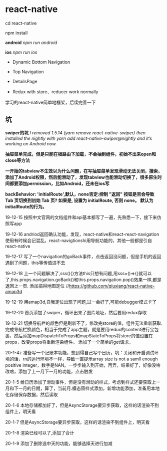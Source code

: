 # react-native

cd react-native

npm install

**android** _npm run android_

**ios** _npm run ios_

* Dynamic Bottom Navigation

* Top Navigation

* DetailsPage

* Redux with store、reducer work normally

学习的react-native简单地框架，后续完善一下

## 坑
**swiper的坑**
_I removed 1.5.14 (yarn remove react-native-swiper) then installed the nightly with yarn add react-native-swiper@nightly and it’s working on Android now._

**抽屉菜单完成，但是只能在根路由下加载，不会抽到组件，初始不出来open和close等方法**

**一开始的tabview不生效以为什么问题，在写抽屉菜单发现滑动无法关闭，搜索，添加了Android权限，然后能滑动了，发现tabview也能滑动切换了，很多原生时间都要添加permission，比如Android，还未在ios写**

**backBehavior: 'initialRoute',默认，none否定:控制 "返回" 按钮是否会导致 Tab 页切换到初始 Tab 页? 如果是, 设置为 initialRoute, 否则 none。 默认为 initialRoute的行为。**

19-12-15
按照中文官网的文档组件和api基本都写了一遍，先熟悉一下，接下来仿照写app

19-12-16
andriod返回确认功能，发现，react-native和react-react-navigation使用有时候会记混乱，react-navigtionshi用导航功能的，其他一般都是引自react-native

19-12-17
写了一个navigation的goBack事件，点击返回没问题，但是手机的返回遇到了问题，this等传值进不去

19-12-18
上一个问题解决了,sss(){}方法this只想有问题,用sss=()=>{}就可以了,this.props.navigation.goBack()和this.props.navigation.pop()效果一样,都是返回上一页.
添加搞得地图定位 //https://github.com/qiuxiang/react-native-amap3d

19-12-19
用amap3d,自我定位出现了问题,过一会好了,可能debugger模式卡了
    
19-12-20
首页添加了swiper，循环出来了图片地址，然后要用redux存取

19-12-21
切换导航栏的颜色但是刷新不了，修改完store的值，组件无法重新获取.完成导航栏换颜色，相当于完成了app主题，就是要用redux的content进行宝包裹，然后添加mapDispatchToProps和mapStateToProps将store的值设置在props，改变props将重新渲染组件。
添加了一个简单的get请求，

20-1-4z
准备写一个记账本功能，想到得自己写个日历，坑：关闭和开启调试环境的话，rn的运行环境不一样，导致一直提示array size is not a samll enough positive integer，数字是NAN。一步步输入到开始，再弄，结果好了，好像没啥改啥，添加了上一月下一月的功能，点击触发

20-1-5
给日历添加了滑动事件，但是没有滑动的样式，考虑到样式还要获取上一月和下一月的日期，算了，当前月.模态窗样式添加，新增功能添加，准备用本地化存储保存数据，然后读取

20-1-6
本地存储都加好了，但是AsyncStorage要异步获取，这样的话渲染不到组件上，明天看

20-1-7
但是AsyncStorage要异步获取，这样的话渲染不到组件上，明天看

20-1-8
渲染已经可以了,添加了合计

20-1-9
添加了删除选中天的功能，能够选择天进行加减